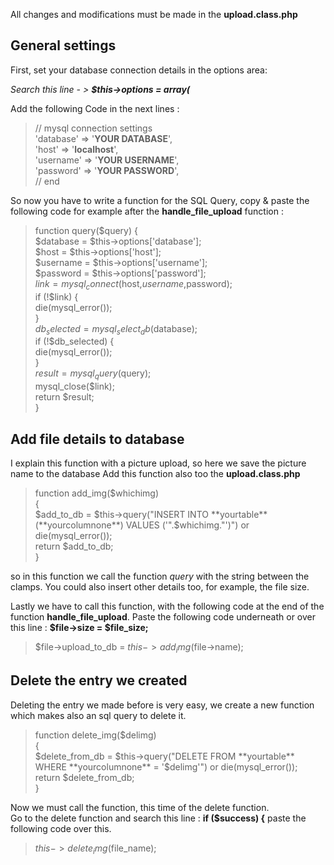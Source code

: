 All changes and modifications must be made ​​in the **upload.class.php**
## General settings

First, set your database connection details in the options area:

_Search this line - > **$this->options = array(**_ 
   
 Add the following Code in the next lines :

>// mysql connection settings  
>	        'database' => '**YOUR DATABASE**',  
>	        'host' => '**localhost**',  
>	        'username' => '**YOUR USERNAME**',  
>	        'password' => '**YOUR PASSWORD**',  
>// end

So now you have to write a function for the SQL Query, copy & paste the following code for example after the **handle_file_upload** function :

>	function query($query) {  
>	$database = $this->options['database'];  
>	$host = $this->options['host'];  
>	$username = $this->options['username'];  
>	$password = $this->options['password'];  
>	$link = mysql_connect($host,$username,$password);  
>	if (!$link) {  
>	die(mysql_error());  
>	}  
>	$db_selected = mysql_select_db($database);  
>	if (!$db_selected) {  
>	die(mysql_error());  
>	}  
>	$result = mysql_query($query);  
>	mysql_close($link);  
>	return $result;  
>	}  

## Add file details to database
I explain this function with a picture upload, so here we save the picture name to the database
Add this function also too the **upload.class.php** 

>	function add_img($whichimg)  
>        {  
>	$add_to_db = $this->query("INSERT INTO **yourtable** (**yourcolumnone**) VALUES     ('".$whichimg."')") or die(mysql_error());  
>	return $add_to_db;  
>	}  

so in this function we call the function _query_ with the string between the clamps. You could also insert other details too, for example, the file size.

Lastly we have to call this function, with the following code at the end of the function **handle_file_upload**.
Paste the following code underneath or over this line : **$file->size = $file_size;**  
>$file->upload_to_db = $this->add_img($file->name);

## Delete the entry we created 
Deleting the entry we made before is very easy, we create a new function which makes also an sql query to delete it.  
>	function delete_img($delimg)  
>	{  
>		$delete_from_db = $this->query("DELETE FROM **yourtable** WHERE **yourcolumnone** = '$delimg'") or die(mysql_error());  
>		return $delete_from_db;  
>	}  

Now we must call the function, this time of the delete function.  
Go to the delete function and search this line : **if ($success) {** paste the following code over this.  
>$this->delete_img($file_name);

